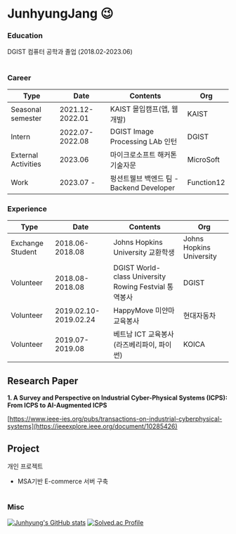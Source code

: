 # JunhyungJang 😉
### Education
DGIST 컴퓨터 공학과 졸업 (2018.02-2023.06)


#
### Career  
|Type|Date|Contents|Org|
|---|---|---|---|
|Seasonal semester|2021.12-2022.01|KAIST 몰입캠프(앱, 웹 개발)|KAIST|
|Intern|2022.07-2022.08|DGIST Image Processing LAb 인턴|DGIST|
|External Activities|2023.06|마이크로소프트 해커톤 기술자문|MicroSoft|
|Work|2023.07 - |펑션트웰브 백엔드 팀 - Backend Developer|Function12|

### Experience

|Type|Date|Contents|Org|
|---|---|---|---|
|Exchange Student|2018.06-2018.08|Johns Hopkins University 교환학생|Johns Hopkins University|
|Volunteer|2018.08-2018.08|DGIST World-class University Rowing Festvial 통역봉사|DGIST|
|Volunteer|2019.02.10-2019.02.24|HappyMove 미얀마 교육봉사 |현대자동차|
|Volunteer|2019.07-2019.08|베트남 ICT 교육봉사(라즈베리파이, 파이썬)|KOICA|

## Research Paper
**1. A Survey and Perspective on Industrial Cyber-Physical Systems (ICPS): From ICPS to AI-Augmented ICPS**

[https://www.ieee-ies.org/pubs/transactions-on-industrial-cyberphysical-systems](https://ieeexplore.ieee.org/document/10285426)


## Project
개인 프로젝트
- MSA기반 E-commerce 서버 구축


</div>

#
### Misc
[![Junhyung's GitHub stats](https://github-readme-stats.vercel.app/api?username=junhyungjang)](https://github.com/junhyungjang/github-readme-stats)
[![Solved.ac Profile](http://mazassumnida.wtf/api/v2/generate_badge?boj=kevin0459)](https://solved.ac/kevin0459/)



